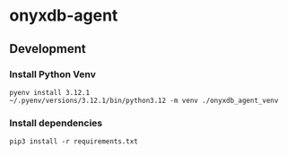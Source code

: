 # onyxdb-agent

## Development

### Install Python Venv

```shell
pyenv install 3.12.1
~/.pyenv/versions/3.12.1/bin/python3.12 -m venv ./onyxdb_agent_venv
```

### Install dependencies

```shell
pip3 install -r requirements.txt
```
